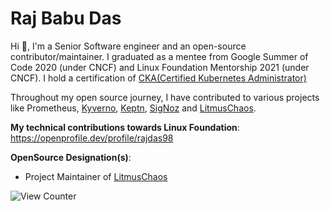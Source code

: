# Raj Babu Das

  Hi 👋, I'm a Senior Software engineer and an open-source contributor/maintainer. I graduated as a mentee from Google Summer of Code 2020 (under CNCF) and Linux Foundation Mentorship 2021 (under CNCF). I hold a certification of [CKA(Certified Kubernetes Administrator)](https://www.credly.com/badges/85977f91-8f81-4a0c-bf84-9b56eeac561d/linked_in_profile)

  Throughout my open source journey, I have contributed to various projects like Prometheus, [Kyverno](https://github.com/kyverno/kyverno), [Keptn](https://github.com/keptn-contrib/prometheus-service), [SigNoz](https://github.com/signoz/signoz) and [LitmusChaos](https://github.com/litmuschaos/litmus). 


**My technical contributions towards Linux Foundation**: https://openprofile.dev/profile/rajdas98

**OpenSource Designation(s)**: 
  * Project Maintainer of [LitmusChaos](https://github.com/litmuschaos/litmus)


![View Counter](https://komarev.com/ghpvc/?username=rajdas98)
